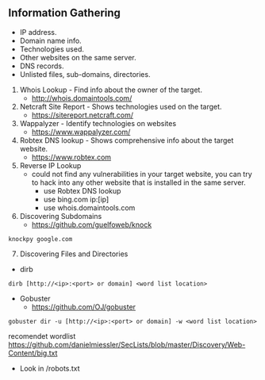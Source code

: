 ## Information Gathering
- IP address.
- Domain name info.
- Technologies used.
- Other websites on the same server.
- DNS records.
- Unlisted files, sub-domains, directories.

1. Whois Lookup  - Find info about the owner of the target.
    - http://whois.domaintools.com/
2. Netcraft Site Report - Shows technologies used on the target.
    - https://sitereport.netcraft.com/
3. Wappalyzer - Identify technologies on websites 
    - https://www.wappalyzer.com/
4. Robtex DNS lookup - Shows comprehensive info about the target website.
    - https://www.robtex.com
5. Reverse IP Lookup
    - could not find any vulnerabilities in your target website,
you can try to hack into any other website
that is installed in the same server.
        - use Robtex DNS lookup
        - use bing.com ip:[ip]
        - use whois.domaintools.com
6. Discovering Subdomains
    - https://github.com/guelfoweb/knock
```
knockpy google.com
```
7. Discovering Files and Directories
- dirb
```
dirb [http://<ip>:<port> or domain] <word list location>
```
- Gobuster
    - https://github.com/OJ/gobuster
```
gobuster dir -u [http://<ip>:<port> or domain] -w <word list location>
```
recomendet wordlist https://github.com/danielmiessler/SecLists/blob/master/Discovery/Web-Content/big.txt
- Look in /robots.txt
